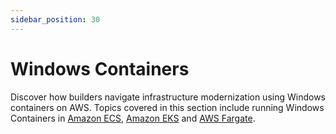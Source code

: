 ```yaml
---
sidebar_position: 30
---
```


# Windows Containers
Discover how builders navigate infrastructure modernization using Windows containers on AWS. Topics covered in this section include running Windows Containers in [Amazon ECS](https://aws.amazon.com/ecs/), [Amazon EKS](https://aws.amazon.com/eks/) and [AWS Fargate](https://aws.amazon.com/fargate/).
